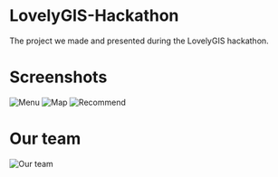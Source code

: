 # LovelyGIS-Hackathon
The project we made and presented during the LovelyGIS hackathon.

# Screenshots
![Menu](https://image.ibb.co/hQboc6/menu.jpg)
![Map](https://image.ibb.co/drkEH6/map.jpg)
![Recommend](https://image.ibb.co/nkTZH6/recommend.jpg)

# Our team
![Our team](https://preview.ibb.co/c5gJAR/weare.jpg)
